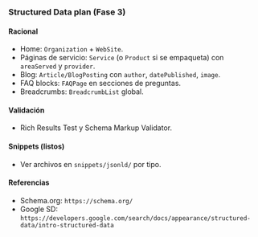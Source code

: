 ### Structured Data plan (Fase 3)

#### Racional

- Home: `Organization` + `WebSite`.
- Páginas de servicio: `Service` (o `Product` si se empaqueta) con `areaServed` y `provider`.
- Blog: `Article/BlogPosting` con `author`, `datePublished`, `image`.
- FAQ blocks: `FAQPage` en secciones de preguntas.
- Breadcrumbs: `BreadcrumbList` global.

#### Validación

- Rich Results Test y Schema Markup Validator.

#### Snippets (listos)

- Ver archivos en `snippets/jsonld/` por tipo.

#### Referencias

- Schema.org: `https://schema.org/`
- Google SD: `https://developers.google.com/search/docs/appearance/structured-data/intro-structured-data`

